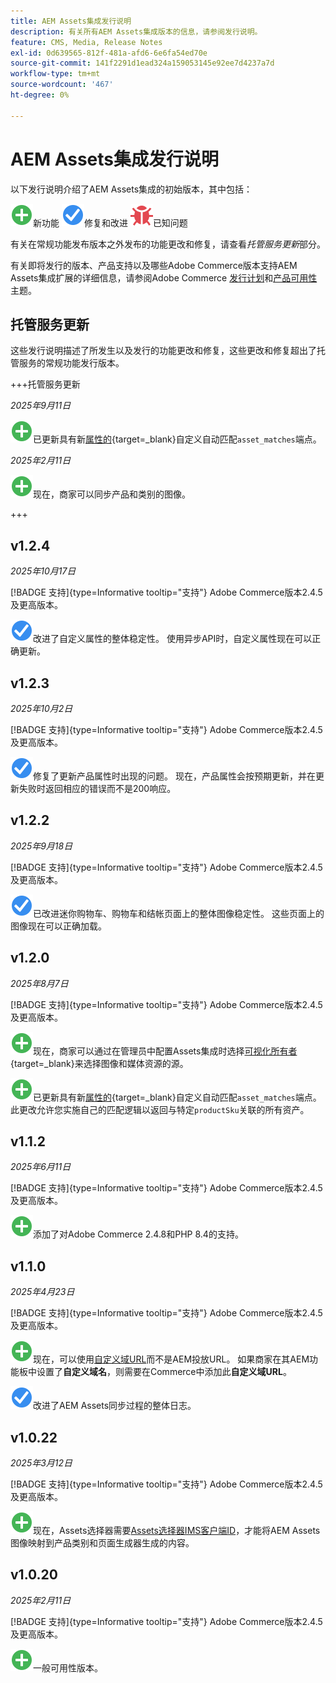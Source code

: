 ```yaml
---
title: AEM Assets集成发行说明
description: 有关所有AEM Assets集成版本的信息，请参阅发行说明。
feature: CMS, Media, Release Notes
exl-id: 0d639565-812f-481a-afd6-6e6fa54ed70e
source-git-commit: 141f2291d1ead324a159053145e92ee7d4237a7d
workflow-type: tm+mt
source-wordcount: '467'
ht-degree: 0%

---
```


# AEM Assets集成发行说明

以下发行说明介绍了AEM Assets集成的初始版本，其中包括：

![新](../assets/new.svg)新功能
![已修复问题](../assets/fix.svg)修复和改进
![已知问题](../assets/bug.svg)已知问题

有关在常规功能发布版本之外发布的功能更改和修复，请查看&#x200B;_托管服务更新_&#x200B;部分。

有关即将发行的版本、产品支持以及哪些Adobe Commerce版本支持AEM Assets集成扩展的详细信息，请参阅Adobe Commerce [发行计划](https://experienceleague.adobe.com/en/docs/commerce-operations/release/planning/schedule)和[产品可用性](https://experienceleague.adobe.com/en/docs/commerce-operations/release/product-availability)主题。

## 托管服务更新

这些发行说明描述了所发生以及发行的功能更改和修复，这些更改和修复超出了托管服务的常规功能发行版本。

+++托管服务更新

_2025年9月11日_

![新问题](../assets/new.svg)已更新具有新[属性的](https://experienceleague.adobe.com/en/docs/commerce/aem-assets-integration/synchronize/custom-match){target=_blank}自定义自动匹配`asset_matches`端点。

_2025年2月11日_

![新问题](../assets/new.svg)现在，商家可以同步产品和类别的图像。

+++

## v1.2.4

_2025年10月17日_

[!BADGE 支持]{type=Informative tooltip="支持"} Adobe Commerce版本2.4.5及更高版本。

![修复了问题](../assets/fix.svg)<!-- Issue ACAP-1155 -->改进了自定义属性的整体稳定性。 使用异步API时，自定义属性现在可以正确更新。

## v1.2.3

_2025年10月2日_

[!BADGE 支持]{type=Informative tooltip="支持"} Adobe Commerce版本2.4.5及更高版本。

![修复了问题](../assets/fix.svg)<!-- Issue ACAP-1135 -->修复了更新产品属性时出现的问题。 现在，产品属性会按预期更新，并在更新失败时返回相应的错误而不是200响应。

## v1.2.2

_2025年9月18日_

[!BADGE 支持]{type=Informative tooltip="支持"} Adobe Commerce版本2.4.5及更高版本。

![已修复问题](../assets/fix.svg)<!-- Issue ACAP-1110 -->已改进迷你购物车、购物车和结帐页面上的整体图像稳定性。 这些页面上的图像现在可以正确加载。

## v1.2.0

_2025年8月7日_

[!BADGE 支持]{type=Informative tooltip="支持"} Adobe Commerce版本2.4.5及更高版本。

![新问题](../assets/new.svg)<!-- Issue ACAP-1018 -->现在，商家可以通过在管理员中配置Assets集成时选择[可视化所有者](https://experienceleague.adobe.com/en/docs/commerce/aem-assets-integration/get-started/setup-synchronization){target=_blank}来选择图像和媒体资源的源。

![新问题](../assets/new.svg)<!-- Issue ACAP-1078 -->已更新具有新[属性的](https://experienceleague.adobe.com/en/docs/commerce/aem-assets-integration/synchronize/custom-match){target=_blank}自定义自动匹配`asset_matches`端点。 此更改允许您实施自己的匹配逻辑以返回与特定`productSku`关联的所有资产。

## v1.1.2

_2025年6月11日_

[!BADGE 支持]{type=Informative tooltip="支持"} Adobe Commerce版本2.4.5及更高版本。

![新问题](../assets/new.svg)<!-- Issue ACAP-1041 -->添加了对Adobe Commerce 2.4.8和PHP 8.4的支持。

## v1.1.0

_2025年4月23日_

[!BADGE 支持]{type=Informative tooltip="支持"} Adobe Commerce版本2.4.5及更高版本。

![新问题](../assets/new.svg)<!-- Issue ACAP-955 -->现在，可以使用[自定义域URL](https://experienceleague.adobe.com/en/docs/commerce/aem-assets-integration/get-started/setup-synchronization#optional-configure-the-custom-domain-url)而不是AEM投放URL。 如果商家在其AEM功能板中设置了&#x200B;**自定义域名**，则需要在Commerce中添加此&#x200B;**自定义域URL**。

![修复了问题](../assets/fix.svg)<!-- Issue ACAP-987 -->改进了AEM Assets同步过程的整体日志。

## v1.0.22

_2025年3月12日_

[!BADGE 支持]{type=Informative tooltip="支持"} Adobe Commerce版本2.4.5及更高版本。

![新问题](../assets/new.svg)<!-- Issue ACAP-xx -->现在，Assets选择器需要[Assets选择器IMS客户端ID](https://experienceleague.adobe.com/en/docs/commerce/aem-assets-integration/get-started/setup-synchronization)，才能将AEM Assets图像映射到产品类别和页面生成器生成的内容。

## v1.0.20

_2025年2月11日_

[!BADGE 支持]{type=Informative tooltip="支持"} Adobe Commerce版本2.4.5及更高版本。

![新](../assets/new.svg)<!-- Issue ACAP-xx -->一般可用性版本。

